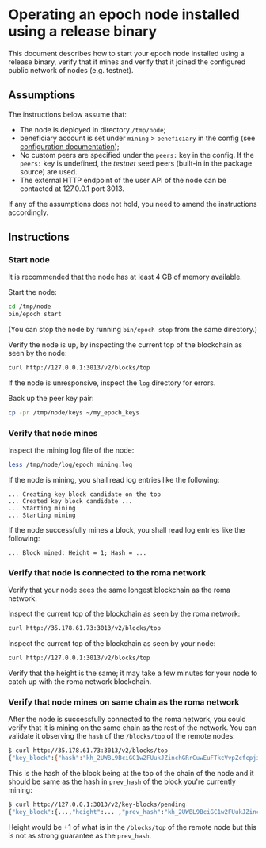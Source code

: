 # Operating an epoch node installed using a release binary

This document describes how to start your epoch node installed using a release binary, verify that it mines and verify that it joined the configured public network of nodes (e.g. testnet).

## Assumptions

The instructions below assume that:
* The node is deployed in directory `/tmp/node`;
* beneficiary account is set under `mining` > `beneficiary` in the config (see [configuration documentation](configuration.md));
* No custom peers are specified under the `peers:` key in the config. If the `peers:` key is undefined, the *testnet* seed peers (built-in in the package source) are used.
* The external HTTP endpoint of the user API of the node can be contacted at 127.0.0.1 port 3013.

If any of the assumptions does not hold, you need to amend the instructions accordingly.

## Instructions

### Start node

It is recommended that the node has at least 4 GB of memory available.

Start the node:
```bash
cd /tmp/node
bin/epoch start
```

(You can stop the node by running `bin/epoch stop` from the same directory.)

Verify the node is up, by inspecting the current top of the blockchain as seen by the node:
```bash
curl http://127.0.0.1:3013/v2/blocks/top
```

If the node is unresponsive, inspect the `log` directory for errors.

Back up the peer key pair:
```bash
cp -pr /tmp/node/keys ~/my_epoch_keys
```

### Verify that node mines

Inspect the mining log file of the node:
```bash
less /tmp/node/log/epoch_mining.log
```

If the node is mining, you shall read log entries like the following:
```
... Creating key block candidate on the top
... Created key block candidate ...
... Starting mining
... Starting mining
```

If the node successfully mines a block, you shall read log entries like the following:
```
... Block mined: Height = 1; Hash = ...
```


### Verify that node is connected to the roma network

Verify that your node sees the same longest blockchain as the roma network.

Inspect the current top of the blockchain as seen by the roma network:
```bash
curl http://35.178.61.73:3013/v2/blocks/top
```

Inspect the current top of the blockchain as seen by your node:
```bash
curl http://127.0.0.1:3013/v2/blocks/top
```

Verify that the height is the same; it may take a few minutes for your node to catch up with the roma network blockchain.

### Verify that node mines on same chain as the roma network

After the node is successfully connected to the roma network, you could verify that it is mining on the same chain as the rest of the network.
You can validate it observing the `hash` of the `/blocks/top` of the remote nodes:
```bash
$ curl http://35.178.61.73:3013/v2/blocks/top
{"key_block":{"hash":"kh_2UWBL9BciGC1w2FUukJZinchGRrCuwEuFTkcVvpZcfcpjiAbUy","height":...}}
```

This is the hash of the block being at the top of the chain of the node and it should be same as the hash in `prev_hash` of the block you're currently mining:
```bash
$ curl http://127.0.0.1:3013/v2/key-blocks/pending
{"key_block":{...,"height":... ,"prev_hash":"kh_2UWBL9BciGC1w2FUukJZinchGRrCuwEuFTkcVvpZcfcpjiAbUy", ...}}
```
Height would be +1 of what is in the `/blocks/top` of the remote node but this is not
as strong guarantee as the `prev_hash`.
